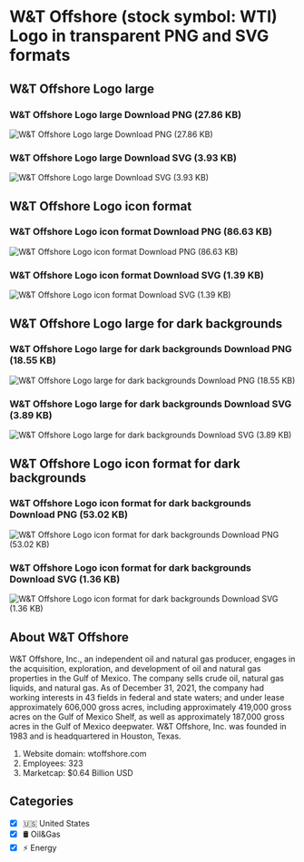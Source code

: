 # W&T Offshore (stock symbol: WTI) Logo in transparent PNG and SVG formats

## W&T Offshore Logo large

### W&T Offshore Logo large Download PNG (27.86 KB)

![W&T Offshore Logo large Download PNG (27.86 KB)](/img/orig/WTI_BIG-e2374815.png)

### W&T Offshore Logo large Download SVG (3.93 KB)

![W&T Offshore Logo large Download SVG (3.93 KB)](/img/orig/WTI_BIG-04f3357e.svg)

## W&T Offshore Logo icon format

### W&T Offshore Logo icon format Download PNG (86.63 KB)

![W&T Offshore Logo icon format Download PNG (86.63 KB)](/img/orig/WTI-6ff0c2e8.png)

### W&T Offshore Logo icon format Download SVG (1.39 KB)

![W&T Offshore Logo icon format Download SVG (1.39 KB)](/img/orig/WTI-b6982c93.svg)

## W&T Offshore Logo large for dark backgrounds

### W&T Offshore Logo large for dark backgrounds Download PNG (18.55 KB)

![W&T Offshore Logo large for dark backgrounds Download PNG (18.55 KB)](/img/orig/WTI_BIG.D-746b6b5d.png)

### W&T Offshore Logo large for dark backgrounds Download SVG (3.89 KB)

![W&T Offshore Logo large for dark backgrounds Download SVG (3.89 KB)](/img/orig/WTI_BIG.D-7d853414.svg)

## W&T Offshore Logo icon format for dark backgrounds

### W&T Offshore Logo icon format for dark backgrounds Download PNG (53.02 KB)

![W&T Offshore Logo icon format for dark backgrounds Download PNG (53.02 KB)](/img/orig/WTI.D-8bc95201.png)

### W&T Offshore Logo icon format for dark backgrounds Download SVG (1.36 KB)

![W&T Offshore Logo icon format for dark backgrounds Download SVG (1.36 KB)](/img/orig/WTI.D-e5615cd2.svg)

## About W&T Offshore

W&T Offshore, Inc., an independent oil and natural gas producer, engages in the acquisition, exploration, and development of oil and natural gas properties in the Gulf of Mexico. The company sells crude oil, natural gas liquids, and natural gas. As of December 31, 2021, the company had working interests in 43 fields in federal and state waters; and under lease approximately 606,000 gross acres, including approximately 419,000 gross acres on the Gulf of Mexico Shelf, as well as approximately 187,000 gross acres in the Gulf of Mexico deepwater. W&T Offshore, Inc. was founded in 1983 and is headquartered in Houston, Texas.

1. Website domain: wtoffshore.com
2. Employees: 323
3. Marketcap: $0.64 Billion USD


## Categories
- [x] 🇺🇸 United States
- [x] 🛢 Oil&Gas
- [x] ⚡ Energy
